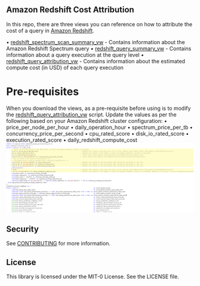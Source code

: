 ## Amazon Redshift Cost Attribution

In this repo, there are three views you can reference on how to attribute the cost of a query in [Amazon Redshift](https://aws.amazon.com/redshift/).

• [redshift_spectrum_scan_summary_vw](source/redshift_views/redshift_spectrum_scan_summary_vw.sql) - Contains information about the Amazon Redshift Spectrum query
• [redshift_query_summary_vw](source/redshift_views/redshift_query_summary_vw.sql) - Contains information about a query execution at the query level
• [redshift_query_attribution_vw](source/redshift_views/redshift_query_attribution_vw.sql) - Contains information about the estimated compute cost (in USD) of each query execution

# Pre-requisites
When you download the views, as a pre-requisite before using is to modify the [redshift_query_attribution_vw](source/redshift_views/redshift_query_attribution_vw.sql) script.
Update the values as per the following based on your Amazon Redshift cluster configuration:
• price_per_node_per_hour
• daily_operation_hour
• spectrum_price_per_tb
• concurrency_price_per_second
• cpu_rated_score 
• disk_io_rated_score
• execution_rated_score
• daily_redshift_compute_cost
![CTE redshift_cluster_node](images/modify_redshift_cluster_node_cte.png)

## Security

See [CONTRIBUTING](CONTRIBUTING.md#security-issue-notifications) for more information.

## License

This library is licensed under the MIT-0 License. See the LICENSE file.

